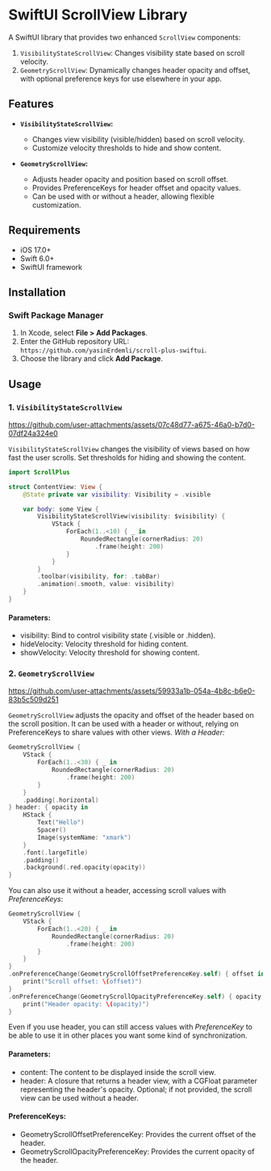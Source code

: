 # SwiftUI ScrollView Library

A SwiftUI library that provides two enhanced `ScrollView` components:
1. `VisibilityStateScrollView`: Changes visibility state based on scroll velocity.
2. `GeometryScrollView`: Dynamically changes header opacity and offset, with optional preference keys for use elsewhere in your app.

## Features
- **`VisibilityStateScrollView`:**
  - Changes view visibility (visible/hidden) based on scroll velocity.
  - Customize velocity thresholds to hide and show content.

- **`GeometryScrollView`:**
  - Adjusts header opacity and position based on scroll offset.
  - Provides PreferenceKeys for header offset and opacity values.
  - Can be used with or without a header, allowing flexible customization.

## Requirements
- iOS 17.0+
- Swift 6.0+
- SwiftUI framework




## Installation

### Swift Package Manager

1. In Xcode, select **File > Add Packages**.
2. Enter the GitHub repository URL: `https://github.com/yasinErdemli/scroll-plus-swiftui`.
3. Choose the library and click **Add Package**.

## Usage

### 1. `VisibilityStateScrollView`

https://github.com/user-attachments/assets/07c48d77-a675-46a0-b7d0-07df24a324e0

`VisibilityStateScrollView` changes the visibility of views based on how fast the user scrolls. Set thresholds for hiding and showing the content.

```swift
import ScrollPlus

struct ContentView: View {
    @State private var visibility: Visibility = .visible

    var body: some View {
        VisibilityStateScrollView(visibility: $visibility) {
            VStack {
                ForEach(1..<10) { _ in
                    RoundedRectangle(cornerRadius: 20)
                        .frame(height: 200)
                }
            }
        }
        .toolbar(visibility, for: .tabBar)
        .animation(.smooth, value: visibility)
    }
}
```
#### **Parameters:**
  - visibility: Bind to control visibility state (.visible or .hidden).
  - hideVelocity: Velocity threshold for hiding content.
  - showVelocity: Velocity threshold for showing content.
### 2. `GeometryScrollView`

https://github.com/user-attachments/assets/59933a1b-054a-4b8c-b6e0-83b5c509d251


`GeometryScrollView` adjusts the opacity and offset of the header based on the scroll position. It can be used with a header or without, relying on PreferenceKeys to share values with other views.
*With a Header:*
```swift
GeometryScrollView {
    VStack {
        ForEach(1..<30) { _ in
            RoundedRectangle(cornerRadius: 20)
                .frame(height: 200)
        }
    }
    .padding(.horizontal)
} header: { opacity in
    HStack {
        Text("Hello")
        Spacer()
        Image(systemName: "xmark")
    }
    .font(.largeTitle)
    .padding()
    .background(.red.opacity(opacity))
}
```
You can also use it without a header, accessing scroll values with *PreferenceKeys*:
```swift
GeometryScrollView {
    VStack {
        ForEach(1..<20) { _ in
            RoundedRectangle(cornerRadius: 20)
                .frame(height: 200)
        }
    }
}
.onPreferenceChange(GeometryScrollOffsetPreferenceKey.self) { offset in
    print("Scroll offset: \(offset)")
}
.onPreferenceChange(GeometryScrollOpacityPreferenceKey.self) { opacity in
    print("Header opacity: \(opacity)")
}
```
Even if you use header, you can still access values with *PreferenceKey* to be able to use it in other places you want some kind of synchronization.
#### Parameters:
  - content: The content to be displayed inside the scroll view.
  - header: A closure that returns a header view, with a CGFloat parameter representing the header's opacity. Optional; if not provided, the scroll view can be used without a header.
#### PreferenceKeys:
   * GeometryScrollOffsetPreferenceKey: Provides the current offset of the header.
   * GeometryScrollOpacityPreferenceKey: Provides the current opacity of the header.
